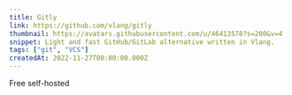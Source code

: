 ```yaml
---
title: Gitly
link: https://github.com/vlang/gitly
thumbnail: https://avatars.githubusercontent.com/u/46413578?s=200&v=4
snippet: Light and fast GitHub/GitLab alternative written in Vlang.
tags: ["git", "VCS"]
createdAt: 2022-11-27T00:00:00.000Z
---
```

Free self-hosted